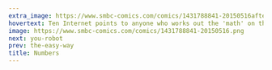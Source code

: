 ```yaml
---
extra_image: https://www.smbc-comics.com/comics/1431788841-20150516after.png
hovertext: Ten Internet points to anyone who works out the 'math' on this.
image: https://www.smbc-comics.com/comics/1431788841-20150516.png
next: you-robot
prev: the-easy-way
title: Numbers
---
```

